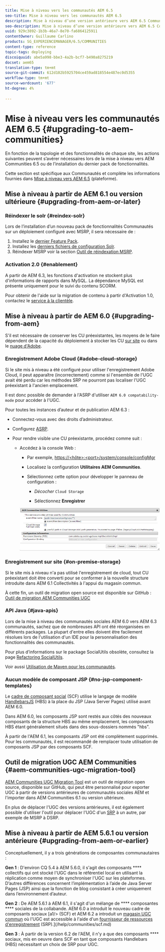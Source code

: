 ```yaml
---
title: Mise à niveau vers les communautés AEM 6.5
seo-title: Mise à niveau vers les communautés AEM 6.5
description: Mise à niveau d’une version antérieure vers AEM 6.5 Communautés
seo-description: Mise à niveau d’une version antérieure vers AEM 6.5 Communautés
uuid: 929c3892-1b3b-46a7-8e70-fa6864125911
contentOwner: Guillaume Carlino
products: SG_EXPERIENCEMANAGER/6.5/COMMUNITIES
content-type: reference
topic-tags: deploying
discoiquuid: abe5a998-bbe3-4a2b-bcf7-b490a8275219
docset: aem65
translation-type: tm+mt
source-git-commit: 612d102b5925704ce459ad818554e487ec0d5355
workflow-type: tm+mt
source-wordcount: '677'
ht-degree: 4%

---
```



# Mise à niveau vers les communautés AEM 6.5 {#upgrading-to-aem-communities}

En fonction de la topologie et des fonctionnalités de chaque site, les actions suivantes peuvent s’avérer nécessaires lors de la mise à niveau vers AEM Communities 6.5 ou de l’installation du dernier pack de fonctionnalités.

Cette section est spécifique aux Communautés et complète les informations fournies dans [Mise à niveau vers AEM 6.5](/help/sites-deploying/upgrade.md) (plateforme).

## Mise à niveau à partir de AEM 6.1 ou version ultérieure {#upgrading-from-aem-or-later}

### Réindexer le solr {#reindex-solr}

Lors de l’installation d’un nouveau pack de fonctionnalités Communautés sur un déploiement configuré avec MSRP, il sera nécessaire de :

1. Installez le [dernier Feature Pack](/help/communities/deploy-communities.md#latestfeaturepack).
1. Installez les [derniers fichiers de configuration Solr](/help/communities/msrp.md#upgrading).
1. Réindexer MSRP
voir la section [Outil de réindexation MSRP](/help/communities/msrp.md#msrp-reindex-tool).

### Activation 2.0 {#enablement}

A partir de AEM 6.3, les fonctions d&#39;activation ne stockent plus d&#39;informations de rapports dans MySQL. La dépendance MySQL est présente uniquement pour le suivi du contenu SCORM.

Pour obtenir de l&#39;aide sur la migration de contenu à partir d&#39;Activation 1.0, contactez le [service à la clientèle](https://helpx.adobe.com/fr/marketing-cloud/contact-support.html).

## Mise à niveau à partir de AEM 6.0 {#upgrading-from-aem}

S&#39;il est nécessaire de conserver les CU préexistantes, les moyens de le faire dépendent de la capacité du déploiement à stocker les CU [sur site](#on-premise-storage) ou dans le [nuage d&#39;Adobe](#adobe-cloud-storage).

### Enregistrement Adobe Cloud {#adobe-cloud-storage}

Si le site mis à niveau a été configuré pour utiliser l&#39;enregistrement Adobe Cloud, il peut apparaître (incorrectement) comme si l&#39;ensemble de l&#39;UGC avait été perdu car les méthodes SRP ne pourront pas localiser l&#39;UGC préexistant à l&#39;ancien emplacement.

Il est donc possible de demander à l&#39;ASRP d&#39;utiliser `AEM 6.0 compatability-mode` pour accéder à l&#39;UGC.

Pour toutes les instances d’auteur et de publication AEM 6.3 :

* Connectez-vous avec des droits d’administrateur.
* Configurez [ASRP](/help/communities/asrp.md).
* Pour rendre visible une CU préexistante, procédez comme suit :

   * Accédez à la console Web :

      * Par exemple, [https://&lt;hôte>:&lt;port>/system/console/configMgr](https://localhost:4502/system/console/configMgr)

      * Localisez la configuration **Utilitaires AEM Communities**.
      * Sélectionnez cette option pour développer le panneau de configuration :

         * *Décocher* `Cloud Storage`

         * Sélectionnez **Enregistrer**

      ![utilitaires](assets/utilities.png)


### Enregistrement sur site {#on-premise-storage}

Si le site mis à niveau n&#39;a pas utilisé l&#39;enregistrement de cloud, tout CU préexistant doit être converti pour se conformer à la nouvelle structure introduite dans AEM 6.1 Collectivités à l&#39;appui du magasin commun.

À cette fin, un outil de migration open source est disponible sur GitHub :
[Outil de migration AEM Communities UGC](https://github.com/Adobe-Marketing-Cloud/communities-ugc-migration)

### API Java {#java-apis}

Lors de la mise à niveau des communautés sociales AEM 6.0 vers AEM 6.3 communautés, sachez que de nombreuses API ont été réorganisées en différents packages. La plupart d&#39;entre elles doivent être facilement résolues lors de l&#39;utilisation d&#39;un IDE pour la personnalisation des fonctionnalités des communautés.

Pour plus d’informations sur le package SocialUtils obsolète, consultez la page [Refactoring SocialUtils](/help/communities/socialutils.md).

Voir aussi [Utilisation de Maven pour les communautés](/help/communities/maven.md).

### Aucun modèle de composant JSP {#no-jsp-component-templates}

Le [cadre de composant social](/help/communities/scf.md) (SCF) utilise le langage de modèle [HandlebarsJS](https://www.handlebarsjs.com/) (HBS) à la place du JSP (Java Server Pages) utilisé avant AEM 6.0.

Dans AEM 6.0, les composants JSP sont restés aux côtés des nouveaux composants de la structure HBS au même emplacement, les composants HBS étant généralement situés dans des sous-dossiers nommés &quot;hbs&quot;.

À partir de l&#39;AEM 6.1, les composants JSP ont été complètement supprimés. Pour les communautés, il est recommandé de remplacer toute utilisation de composants JSP par des composants SCF.

## Outil de migration UGC AEM Communities {#aem-communities-ugc-migration-tool}

[AEM Communities UGC Migration Tool](https://github.com/Adobe-Marketing-Cloud/communities-ugc-migration) est un outil de migration open source, disponible sur GitHub, qui peut être personnalisé pour exporter UGC à partir de versions antérieures de communautés sociales AEM et l&#39;importer dans AEM Communities 6.1 ou version ultérieure.

En plus de déplacer l&#39;UGC des versions antérieures, il est également possible d&#39;utiliser l&#39;outil pour déplacer l&#39;UGC d&#39;un [SRP](/help/communities/working-with-srp.md) à un autre, par exemple de MSRP à DSRP.

## Mise à niveau à partir de AEM 5.6.1 ou version antérieure {#upgrading-from-aem-or-earlier}

Conceptuellement, il y a trois générations de composantes communautaires :

**Gen 1** : D&#39;environ CQ 5.4 à AEM 5.6.0, il s&#39;agit des composants  **** collectifs qui ont stocké l&#39;UGC dans le référentiel local en utilisant la réplication comme moyen de synchroniser l&#39;UGC sur les plateformes. D’autres différences concernent l’implémentation à l’aide de Java Server Pages (JSP) ainsi que la fonction de blog consistant à créer uniquement dans l’environnement d’auteur.

**Gen 2** : De AEM 5.6.1 à AEM 6.1, il s&#39;agit d&#39;un mélange de  **** composantes  **** sociales de la collabande. AEM 6.0 a introduit le nouveau cadre de composants sociaux [a1/> (SCF) et AEM 6.2 a introduit un [magasin UGC commun](/help/communities/working-with-srp.md) où l&#39;UGC est accessible à l&#39;aide d&#39;un [fournisseur de ressources d&#39;enregistrement](/help/communities/srp.md) (SRP).](/help/communities/scf.md)

**Gen 3** : À partir de la version 6.2 de l&#39;AEM, il n&#39;y a que des composants  **** sociaux, mis en oeuvre dans SCF en tant que composants Handlebars (HBS) nécessitant un choix de SRP pour UGC.
